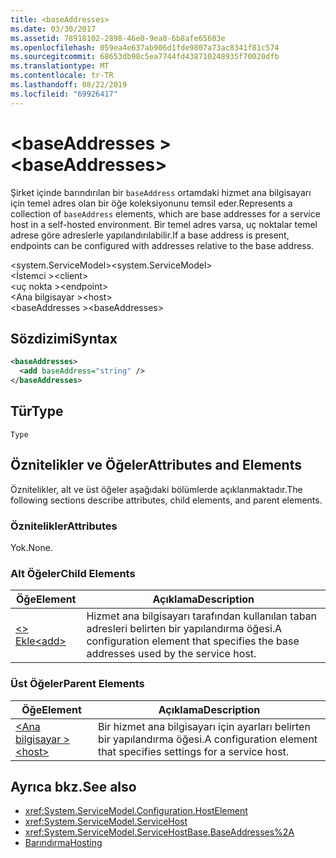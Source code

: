```yaml
---
title: <baseAddresses>
ms.date: 03/30/2017
ms.assetid: 78918102-2898-46e0-9ea8-6b8afe65603e
ms.openlocfilehash: 059ea4e637ab906d1fde9807a73ac8341f81c574
ms.sourcegitcommit: 68653db98c5ea7744fd438710248935f70020dfb
ms.translationtype: MT
ms.contentlocale: tr-TR
ms.lasthandoff: 08/22/2019
ms.locfileid: "69926417"
---
```

# <a name="baseaddresses"></a><span data-ttu-id="63422-101">\<baseAddresses ></span><span class="sxs-lookup"><span data-stu-id="63422-101">\<baseAddresses></span></span>
<span data-ttu-id="63422-102">Şirket içinde barındırılan bir `baseAddress` ortamdaki hizmet ana bilgisayarı için temel adres olan bir öğe koleksiyonunu temsil eder.</span><span class="sxs-lookup"><span data-stu-id="63422-102">Represents a collection of `baseAddress` elements, which are base addresses for a service host in a self-hosted environment.</span></span> <span data-ttu-id="63422-103">Bir temel adres varsa, uç noktalar temel adrese göre adreslerle yapılandırılabilir.</span><span class="sxs-lookup"><span data-stu-id="63422-103">If a base address is present, endpoints can be configured with addresses relative to the base address.</span></span>  
  
 <span data-ttu-id="63422-104">\<system.ServiceModel></span><span class="sxs-lookup"><span data-stu-id="63422-104">\<system.ServiceModel></span></span>  
<span data-ttu-id="63422-105">\<İstemci ></span><span class="sxs-lookup"><span data-stu-id="63422-105">\<client></span></span>  
<span data-ttu-id="63422-106">\<uç nokta ></span><span class="sxs-lookup"><span data-stu-id="63422-106">\<endpoint></span></span>  
<span data-ttu-id="63422-107">\<Ana bilgisayar ></span><span class="sxs-lookup"><span data-stu-id="63422-107">\<host></span></span>  
<span data-ttu-id="63422-108">\<baseAddresses ></span><span class="sxs-lookup"><span data-stu-id="63422-108">\<baseAddresses></span></span>  
  
## <a name="syntax"></a><span data-ttu-id="63422-109">Sözdizimi</span><span class="sxs-lookup"><span data-stu-id="63422-109">Syntax</span></span>  
  
```xml  
<baseAddresses>
  <add baseAddress="string" />
</baseAddresses>
```  
  
## <a name="type"></a><span data-ttu-id="63422-110">Tür</span><span class="sxs-lookup"><span data-stu-id="63422-110">Type</span></span>  
 `Type`  
  
## <a name="attributes-and-elements"></a><span data-ttu-id="63422-111">Öznitelikler ve Öğeler</span><span class="sxs-lookup"><span data-stu-id="63422-111">Attributes and Elements</span></span>  
 <span data-ttu-id="63422-112">Öznitelikler, alt ve üst öğeler aşağıdaki bölümlerde açıklanmaktadır.</span><span class="sxs-lookup"><span data-stu-id="63422-112">The following sections describe attributes, child elements, and parent elements.</span></span>  
  
### <a name="attributes"></a><span data-ttu-id="63422-113">Öznitelikler</span><span class="sxs-lookup"><span data-stu-id="63422-113">Attributes</span></span>  
 <span data-ttu-id="63422-114">Yok.</span><span class="sxs-lookup"><span data-stu-id="63422-114">None.</span></span>  
  
### <a name="child-elements"></a><span data-ttu-id="63422-115">Alt Öğeler</span><span class="sxs-lookup"><span data-stu-id="63422-115">Child Elements</span></span>  
  
|<span data-ttu-id="63422-116">Öğe</span><span class="sxs-lookup"><span data-stu-id="63422-116">Element</span></span>|<span data-ttu-id="63422-117">Açıklama</span><span class="sxs-lookup"><span data-stu-id="63422-117">Description</span></span>|  
|-------------|-----------------|  
|[<span data-ttu-id="63422-118">\<> Ekle</span><span class="sxs-lookup"><span data-stu-id="63422-118">\<add></span></span>](add-of-baseaddresses.md)|<span data-ttu-id="63422-119">Hizmet ana bilgisayarı tarafından kullanılan taban adresleri belirten bir yapılandırma öğesi.</span><span class="sxs-lookup"><span data-stu-id="63422-119">A configuration element that specifies the base addresses used by the service host.</span></span>|  
  
### <a name="parent-elements"></a><span data-ttu-id="63422-120">Üst Öğeler</span><span class="sxs-lookup"><span data-stu-id="63422-120">Parent Elements</span></span>  
  
|<span data-ttu-id="63422-121">Öğe</span><span class="sxs-lookup"><span data-stu-id="63422-121">Element</span></span>|<span data-ttu-id="63422-122">Açıklama</span><span class="sxs-lookup"><span data-stu-id="63422-122">Description</span></span>|  
|-------------|-----------------|  
|[<span data-ttu-id="63422-123">\<Ana bilgisayar ></span><span class="sxs-lookup"><span data-stu-id="63422-123">\<host></span></span>](host.md)|<span data-ttu-id="63422-124">Bir hizmet ana bilgisayarı için ayarları belirten bir yapılandırma öğesi.</span><span class="sxs-lookup"><span data-stu-id="63422-124">A configuration element that specifies settings for a service host.</span></span>|  
  
## <a name="see-also"></a><span data-ttu-id="63422-125">Ayrıca bkz.</span><span class="sxs-lookup"><span data-stu-id="63422-125">See also</span></span>

- <xref:System.ServiceModel.Configuration.HostElement>
- <xref:System.ServiceModel.ServiceHost>
- <xref:System.ServiceModel.ServiceHostBase.BaseAddresses%2A>
- [<span data-ttu-id="63422-126">Barındırma</span><span class="sxs-lookup"><span data-stu-id="63422-126">Hosting</span></span>](../../../wcf/feature-details/hosting.md)
